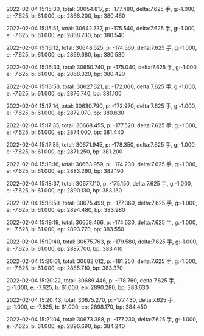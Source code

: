 2022-02-04 15:15:30, total: 30654.817, p: -177.480, delta:7.625 手, g:-1.000, e: -7.625, b: 61.000, ep: 2866.200, bp: 380.460

2022-02-04 15:15:51, total: 30642.737, p: -175.540, delta:7.625 手, g:-1.000, e: -7.625, b: 61.000, ep: 2868.780, bp: 380.540

2022-02-04 15:16:12, total: 30648.525, p: -174.560, delta:7.625 手, g:-1.000, e: -7.625, b: 61.000, ep: 2869.680, bp: 380.530

2022-02-04 15:16:33, total: 30650.740, p: -175.040, delta:7.625 手, g:-1.000, e: -7.625, b: 61.000, ep: 2868.320, bp: 380.420

2022-02-04 15:16:53, total: 30627.621, p: -172.060, delta:7.625 手, g:-1.000, e: -7.625, b: 61.000, ep: 2876.740, bp: 381.100

2022-02-04 15:17:14, total: 30630.790, p: -172.970, delta:7.625 手, g:-1.000, e: -7.625, b: 61.000, ep: 2872.070, bp: 380.630

2022-02-04 15:17:35, total: 30668.455, p: -177.520, delta:7.625 手, g:-1.000, e: -7.625, b: 61.000, ep: 2874.000, bp: 381.440

2022-02-04 15:17:55, total: 30671.945, p: -178.350, delta:7.625 手, g:-1.000, e: -7.625, b: 61.000, ep: 2871.250, bp: 381.200

2022-02-04 15:18:16, total: 30663.959, p: -174.230, delta:7.625 手, g:-1.000, e: -7.625, b: 61.000, ep: 2883.290, bp: 382.190

2022-02-04 15:18:37, total: 30677.110, p: -175.150, delta:7.625 手, g:-1.000, e: -7.625, b: 61.000, ep: 2890.130, bp: 383.160

2022-02-04 15:18:59, total: 30675.499, p: -177.360, delta:7.625 手, g:-1.000, e: -7.625, b: 61.000, ep: 2894.480, bp: 383.980

2022-02-04 15:19:19, total: 30659.466, p: -174.630, delta:7.625 手, g:-1.000, e: -7.625, b: 61.000, ep: 2893.770, bp: 383.550

2022-02-04 15:19:40, total: 30675.763, p: -179.580, delta:7.625 手, g:-1.000, e: -7.625, b: 61.000, ep: 2887.700, bp: 383.410

2022-02-04 15:20:01, total: 30682.012, p: -181.250, delta:7.625 手, g:-1.000, e: -7.625, b: 61.000, ep: 2885.710, bp: 383.370

2022-02-04 15:20:22, total: 30689.446, p: -178.760, delta:7.625 手, g:-1.000, e: -7.625, b: 61.000, ep: 2890.280, bp: 383.630

2022-02-04 15:20:43, total: 30675.270, p: -177.430, delta:7.625 手, g:-1.000, e: -7.625, b: 61.000, ep: 2898.170, bp: 384.450

2022-02-04 15:21:04, total: 30673.388, p: -177.230, delta:7.625 手, g:-1.000, e: -7.625, b: 61.000, ep: 2896.690, bp: 384.240